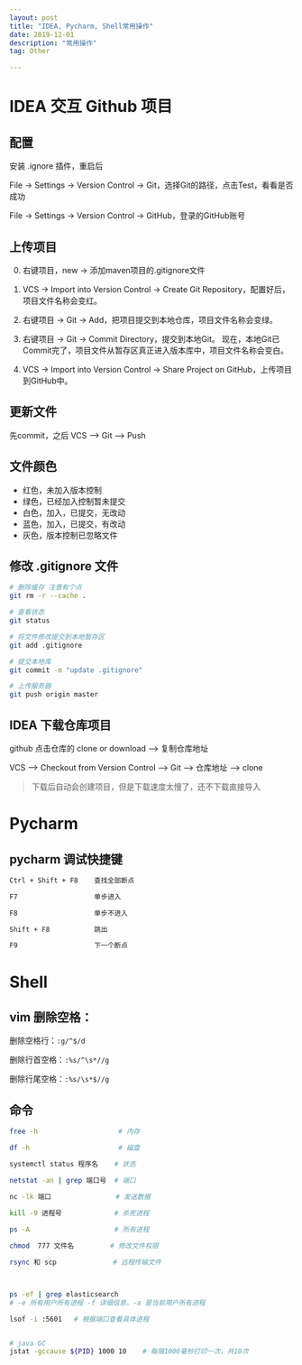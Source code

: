 ```yaml
---
layout: post
title: "IDEA, Pycharm, Shell常用操作"
date: 2019-12-01
description: "常用操作"
tag: Other

---
```



# IDEA 交互 Github 项目

## 配置

安装 .ignore 插件，重启后

File → Settings → Version Control → Git，选择Git的路径，点击Test，看看是否成功

File → Settings → Version Control → GitHub，登录的GitHub账号

## 上传项目

0. 右键项目，new → 添加maven项目的.gitignore文件 

1. VCS → Import into Version Control → Create Git Repository，配置好后，项目文件名称会变红。

2. 右键项目 → Git → Add，把项目提交到本地仓库，项目文件名称会变绿。

3. 右键项目 → Git → Commit Directory，提交到本地Git。 现在，本地Git已Commit完了，项目文件从暂存区真正进入版本库中，项目文件名称会变白。

4. VCS → Import into Version Control → Share Project on GitHub，上传项目到GitHub中。


## 更新文件

先commit，之后 VCS --> Git --> Push 



## 文件颜色

- 红色，未加入版本控制
- 绿色，已经加入控制暂未提交
- 白色，加入，已提交，无改动
- 蓝色，加入，已提交，有改动
- 灰色，版本控制已忽略文件


## 修改 .gitignore 文件

```sh
# 删除缓存 注意有个点
git rm -r --cache .

# 查看状态
git status

# 将文件修改提交到本地暂存区
git add .gitignore

# 提交本地库
git commit -m "update .gitignore"

# 上传服务器
git push origin master
```


## IDEA 下载仓库项目

github 点击仓库的 clone or download --> 复制仓库地址

VCS --> Checkout from Version Control --> Git --> 仓库地址 --> clone 

> 下载后自动会创建项目，但是下载速度太慢了，还不下载直接导入



# Pycharm

## pycharm 调试快捷键

```sh
Ctrl + Shift + F8    查找全部断点

F7                   单步进入

F8                   单步不进入

Shift + F8           跳出

F9                   下一个断点
```



# Shell


## vim 删除空格：

删除空格行：`:g/^$/d`

删除行首空格：`:%s/^\s*//g`

删除行尾空格：`:%s/\s*$//g`


## 命令


```sh
free -h                    # 内存

df -h                      # 磁盘

systemctl status 程序名    # 状态

netstat -an | grep 端口号  # 端口 

nc -lk 端口                # 发送数据

kill -9 进程号             # 杀死进程
 
ps -A                     # 所有进程

chmod  777 文件名         # 修改文件权限

rsync 和 scp              # 远程传输文件                  



ps -ef | grep elasticsearch
# -e 所有用户所有进程 -f 详细信息，-a 是当前用户所有进程

lsof -i :5601   # 根据端口查看具体进程


# java GC
jstat -gccause ${PID} 1000 10    # 每隔1000毫秒打印一次，共10次
```


